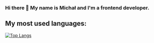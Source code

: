 ### Hi there 👋 My name is Michał and I'm a frontend developer.



## My most used languages:

[![Top Langs](https://github-readme-stats.vercel.app/api/top-langs/?username=hawelkam)](https://github.com/anuraghazra/github-readme-stats)

<!--
**hawelkam/hawelkam** is a ✨ _special_ ✨ repository because its `README.md` (this file) appears on your GitHub profile.

Here are some ideas to get you started:

- 🔭 I’m currently working on ...
- 🌱 I’m currently learning ...
- 👯 I’m looking to collaborate on ...
- 🤔 I’m looking for help with ...
- 💬 Ask me about ...
- 📫 How to reach me: ...
- 😄 Pronouns: ...
- ⚡ Fun fact: ...
-->

